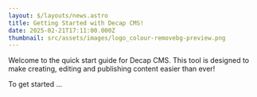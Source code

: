 ```yaml
---
layout: $/layouts/news.astro
title: Getting Started with Decap CMS!
date: 2025-02-21T17:11:00.000Z
thumbnail: src/assets/images/logo_colour-removebg-preview.png
---
```

Welcome to the quick start guide for Decap CMS. This tool is designed to make creating, editing and publishing content easier than ever!

To get started ...
